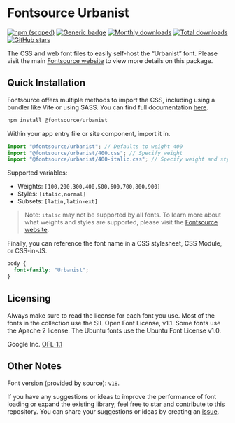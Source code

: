 # Fontsource Urbanist

[![npm (scoped)](https://img.shields.io/npm/v/@fontsource/urbanist?color=brightgreen)](https://www.npmjs.com/package/@fontsource/urbanist) [![Generic badge](https://img.shields.io/badge/fontsource-passing-brightgreen)](https://github.com/fontsource/fontsource) [![Monthly downloads](https://badgen.net/npm/dm/@fontsource/urbanist)](https://github.com/fontsource/fontsource) [![Total downloads](https://badgen.net/npm/dt/@fontsource/urbanist)](https://github.com/fontsource/fontsource) [![GitHub stars](https://img.shields.io/github/stars/fontsource/fontsource.svg?style=social&label=Star)](https://github.com/fontsource/fontsource/stargazers)

The CSS and web font files to easily self-host the “Urbanist” font. Please visit the main [Fontsource website](https://fontsource.org/fonts/urbanist) to view more details on this package.

## Quick Installation

Fontsource offers multiple methods to import the CSS, including using a bundler like Vite or using SASS. You can find full documentation [here](https://fontsource.org/docs/getting-started/introduction).

```javascript
npm install @fontsource/urbanist
```

Within your app entry file or site component, import it in.

```javascript
import "@fontsource/urbanist"; // Defaults to weight 400
import "@fontsource/urbanist/400.css"; // Specify weight
import "@fontsource/urbanist/400-italic.css"; // Specify weight and style
```

Supported variables:
- Weights: `[100,200,300,400,500,600,700,800,900]`
- Styles: `[italic,normal]`
- Subsets: `[latin,latin-ext]`

> Note: `italic` may not be supported by all fonts. To learn more about what weights and styles are supported, please visit the [Fontsource website](https://fontsource.org/fonts/urbanist).

Finally, you can reference the font name in a CSS stylesheet, CSS Module, or CSS-in-JS.

```css
body {
  font-family: "Urbanist";
}
```

## Licensing
Always make sure to read the license for each font you use. Most of the fonts in the collection use the SIL Open Font License, v1.1. Some fonts use the Apache 2 license. The Ubuntu fonts use the Ubuntu Font License v1.0.

Google Inc.
[OFL-1.1](http://scripts.sil.org/OFL)

## Other Notes
Font version (provided by source): `v18`.

If you have any suggestions or ideas to improve the performance of font loading or expand the existing library, feel free to star and contribute to this repository. You can share your suggestions or ideas by creating an [issue](https://github.com/fontsource/fontsource/issues).